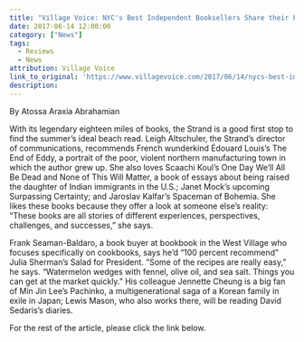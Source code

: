 ```yaml
---
title: "Village Voice: NYC's Best Independent Booksellers Share their Picks for Summer Reading"
date: 2017-06-14 12:00:00
category: ["News"]
tags:
  - Reviews
  - News
attribution: Village Voice
link_to_original: 'https://www.villagevoice.com/2017/06/14/nycs-best-independent-booksellers-share-their-picks-for-summer-reading/'
description:
---
```



By Atossa Araxia Abrahamian

With its legendary eighteen miles of books, the Strand is a good first stop to find the summer’s ideal beach read. Leigh Altschuler, the Strand’s director of communications, recommends French wunderkind Édouard Louis’s The End of Eddy, a portrait of the poor, violent northern manufacturing town in which the author grew up. She also loves Scaachi Koul’s One Day We’ll All Be Dead and None of This Will Matter, a book of essays about being raised the daughter of Indian immigrants in the U.S.; Janet Mock’s upcoming Surpassing Certainty; and Jaroslav Kalfar’s Spaceman of Bohemia. She likes these books because they offer a look at someone else’s reality: “These books are all stories of different experiences, perspectives, challenges, and successes,” she says.

Frank Seaman-Baldaro, a book buyer at bookbook in the West Village who focuses specifically on cookbooks, says he’d “100 percent recommend” Julia Sherman’s Salad for President. “Some of the recipes are really easy,” he says. “Watermelon wedges with fennel, olive oil, and sea salt. Things you can get at the market quickly.” His colleague Jennette Cheung is a big fan of Min Jin Lee’s Pachinko, a multigenerational saga of a Korean family in exile in Japan; Lewis Mason, who also works there, will be reading David Sedaris’s diaries.

For the rest of the article, please click the link below.